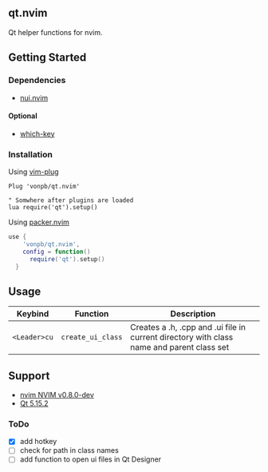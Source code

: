 ## qt.nvim

Qt helper functions for nvim.

## Getting Started

### Dependencies

- [nui.nvim](https://github.com/MunifTanjim/nui.nvim)

#### Optional

- [which-key](https://github.com/folke/which-key.nvim)

### Installation

Using [vim-plug](https://github.com/junegunn/vim-plug)

```viml
Plug 'vonpb/qt.nvim'

" Somwhere after plugins are loaded
lua require('qt').setup()
```

Using [packer.nvim](https://github.com/wbthomason/packer.nvim)

```lua
use {
    'vonpb/qt.nvim',
    config = function()
      require('qt').setup()
  }
```

## Usage

|  Keybind   | Function | Description |
| ---------- | -------- | ----------- |
| `<Leader>cu` | `create_ui_class` | Creates a .h, .cpp and .ui file in current directory with class name and parent class set |


## Support

* [nvim NVIM v0.8.0-dev](https://github.com/neovim/neovim/releases/tag/nightly)
* [Qt 5.15.2](https://www.qt.io/)

### ToDo

- [x] add hotkey
- [ ] check for path in class names
- [ ] add function to open ui files in Qt Designer
